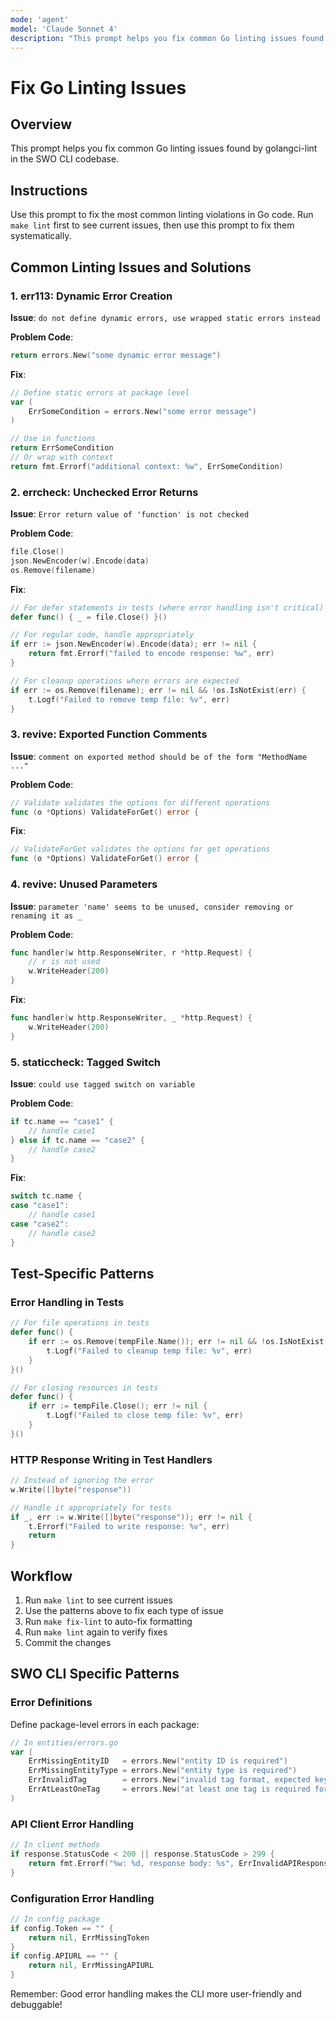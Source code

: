 ```yaml
---
mode: 'agent'
model: 'Claude Sonnet 4'
description: "This prompt helps you fix common Go linting issues found by golangci-lint in the SWO CLI codebase."
---
```


# Fix Go Linting Issues

## Overview
This prompt helps you fix common Go linting issues found by golangci-lint in the SWO CLI codebase.

## Instructions
Use this prompt to fix the most common linting violations in Go code. Run `make lint` first to see current issues, then use this prompt to fix them systematically.

## Common Linting Issues and Solutions

### 1. err113: Dynamic Error Creation
**Issue**: `do not define dynamic errors, use wrapped static errors instead`

**Problem Code**:
```go
return errors.New("some dynamic error message")
```

**Fix**:
```go
// Define static errors at package level
var (
    ErrSomeCondition = errors.New("some error message")
)

// Use in functions
return ErrSomeCondition
// Or wrap with context
return fmt.Errorf("additional context: %w", ErrSomeCondition)
```

### 2. errcheck: Unchecked Error Returns
**Issue**: `Error return value of 'function' is not checked`

**Problem Code**:
```go
file.Close()
json.NewEncoder(w).Encode(data)
os.Remove(filename)
```

**Fix**:
```go
// For defer statements in tests (where error handling isn't critical)
defer func() { _ = file.Close() }()

// For regular code, handle appropriately
if err := json.NewEncoder(w).Encode(data); err != nil {
    return fmt.Errorf("failed to encode response: %w", err)
}

// For cleanup operations where errors are expected
if err := os.Remove(filename); err != nil && !os.IsNotExist(err) {
    t.Logf("Failed to remove temp file: %v", err)
}
```

### 3. revive: Exported Function Comments
**Issue**: `comment on exported method should be of the form "MethodName ..."`

**Problem Code**:
```go
// Validate validates the options for different operations
func (o *Options) ValidateForGet() error {
```

**Fix**:
```go
// ValidateForGet validates the options for get operations
func (o *Options) ValidateForGet() error {
```

### 4. revive: Unused Parameters
**Issue**: `parameter 'name' seems to be unused, consider removing or renaming it as _`

**Problem Code**:
```go
func handler(w http.ResponseWriter, r *http.Request) {
    // r is not used
    w.WriteHeader(200)
}
```

**Fix**:
```go
func handler(w http.ResponseWriter, _ *http.Request) {
    w.WriteHeader(200)
}
```

### 5. staticcheck: Tagged Switch
**Issue**: `could use tagged switch on variable`

**Problem Code**:
```go
if tc.name == "case1" {
    // handle case1
} else if tc.name == "case2" {
    // handle case2
}
```

**Fix**:
```go
switch tc.name {
case "case1":
    // handle case1
case "case2":
    // handle case2
}
```

## Test-Specific Patterns

### Error Handling in Tests
```go
// For file operations in tests
defer func() {
    if err := os.Remove(tempFile.Name()); err != nil && !os.IsNotExist(err) {
        t.Logf("Failed to cleanup temp file: %v", err)
    }
}()

// For closing resources in tests
defer func() {
    if err := tempFile.Close(); err != nil {
        t.Logf("Failed to close temp file: %v", err)
    }
}()
```

### HTTP Response Writing in Test Handlers
```go
// Instead of ignoring the error
w.Write([]byte("response"))

// Handle it appropriately for tests
if _, err := w.Write([]byte("response")); err != nil {
    t.Errorf("Failed to write response: %v", err)
    return
}
```

## Workflow
1. Run `make lint` to see current issues
2. Use the patterns above to fix each type of issue
3. Run `make fix-lint` to auto-fix formatting
4. Run `make lint` again to verify fixes
5. Commit the changes

## SWO CLI Specific Patterns

### Error Definitions
Define package-level errors in each package:
```go
// In entities/errors.go
var (
    ErrMissingEntityID   = errors.New("entity ID is required")
    ErrMissingEntityType = errors.New("entity type is required")
    ErrInvalidTag        = errors.New("invalid tag format, expected key=value")
    ErrAtLeastOneTag     = errors.New("at least one tag is required for update")
)
```

### API Client Error Handling
```go
// In client methods
if response.StatusCode < 200 || response.StatusCode > 299 {
    return fmt.Errorf("%w: %d, response body: %s", ErrInvalidAPIResponse, response.StatusCode, string(content))
}
```

### Configuration Error Handling
```go
// In config package
if config.Token == "" {
    return nil, ErrMissingToken
}
if config.APIURL == "" {
    return nil, ErrMissingAPIURL
}
```

Remember: Good error handling makes the CLI more user-friendly and debuggable!
